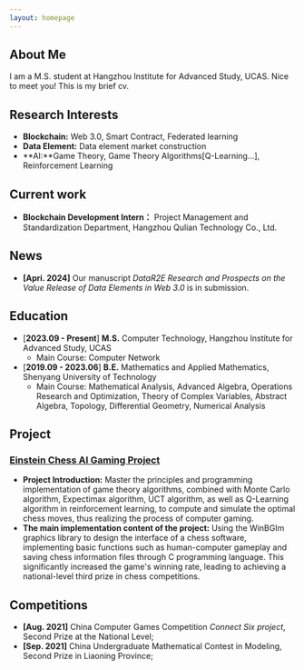 ```yaml
---
layout: homepage
---
```


## About Me

I am a M.S. student at Hangzhou Institute for Advanced Study, UCAS. Nice to meet you! This is my brief cv.

## Research Interests
- **Blockchain:** Web 3.0, Smart Contract, Federated learning
- **Data Element:** Data element market construction
- **AI:**Game Theory, Game Theory Algorithms[Q-Learning...], Reinforcement Learning

## Current work
- **Blockchain Development Intern：** Project Management and Standardization Department, Hangzhou Qulian Technology Co., Ltd. 

## News
- **[Apri. 2024]** Our manuscript _DataR2E Research and Prospects on the Value Release of Data Elements in Web 3.0_ is in submission.

## Education
- [**2023.09 - Present**] **M.S.**
Computer Technology, Hangzhou Institute for Advanced Study, UCAS
  - Main Course: Computer Network
- [**2019.09 - 2023.06**] **B.E.**
Mathematics and Applied Mathematics, Shenyang University of Technology
  - Main Course: Mathematical Analysis, Advanced Algebra, Operations Research and Optimization, Theory of Complex Variables, Abstract Algebra, Topology, Differential Geometry, Numerical Analysis
  
## Project
### [Einstein Chess AI Gaming Project](https://github.com/Shuning0312/Einstein-Chess-AI-Gaming-Project)
- **Project Introduction:** Master the principles and programming implementation of game theory algorithms, combined with Monte Carlo algorithm, Expectimax algorithm, UCT algorithm, as well as Q-Learning algorithm in reinforcement learning, to compute and simulate the optimal chess moves, thus realizing the process of computer gaming. 
- **The main implementation content of the project:** Using the WinBGIm graphics library to design the interface of a chess software, implementing basic functions such as human-computer gameplay and saving chess information files through C programming language. This significantly increased the game's winning rate, leading to achieving a national-level third prize in chess competitions.


## Competitions
- **[Aug. 2021]** China Computer Games Competition _Connect Six project_, Second Prize at the National Level;
- **[Sep. 2021]** China Undergraduate Mathematical Contest in Modeling, Second Prize in Liaoning Province;

<!--{% include_relative _includes/publications.md %}-->

<!--{% include_relative _includes/services.md %}-->
